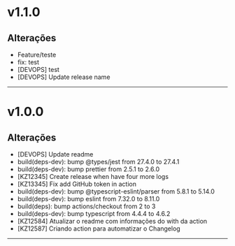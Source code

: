 # v1.1.0

## Alterações
- Feature/teste
- fix: test
- [DEVOPS] test
- [DEVOPS] Update release name
---

# v1.0.0

## Alterações
- [DEVOPS] Update readme
- build(deps-dev): bump @types/jest from 27.4.0 to 27.4.1
- build(deps-dev): bump prettier from 2.5.1 to 2.6.0
- [KZ12345] Create release when have four more logs
- [KZ13345] Fix add GitHub token in action
- build(deps-dev): bump @typescript-eslint/parser from 5.8.1 to 5.14.0
- build(deps-dev): bump eslint from 7.32.0 to 8.11.0
- build(deps): bump actions/checkout from 2 to 3
- build(deps-dev): bump typescript from 4.4.4 to 4.6.2
- [KZ12584] Atualizar o readme com informações do with da action
- [KZ12587] Criando action para automatizar o Changelog
---
